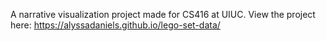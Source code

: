 A narrative visualization project made for CS416 at UIUC. View the project here: https://alyssadaniels.github.io/lego-set-data/
